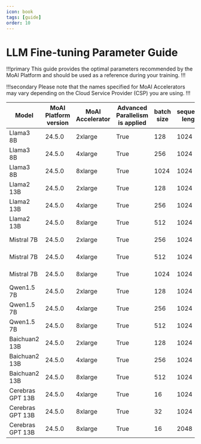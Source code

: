 ```yaml
---
icon: book
tags: [guide]
order: 10
---
```


# LLM Fine-tuning Parameter Guide


!!!primary 
This guide provides the optimal parameters recommended by the MoAI Platform and should be used as a reference during your training.
!!!

!!!secondary 
Please note that the names specified for MoAI Accelerators may vary depending on the Cloud Service Provider (CSP) you are using.
!!!

| Model | MoAI Platform version | MoAI Accelerator | Advanced Parallelism is applied | batch size | sequence length | vram Usage | Training Time |
| --- | --- | --- | --- | --- | --- | --- | --- |
| Llama3 8B | 24.5.0 | 2xlarge | True | 128 | 1024 | 867,021 MiB | 220m |
| Llama3 8B | 24.5.0 | 4xlarge | True | 256 | 1024 | 1,366,564 MiB | 140m |
| Llama3 8B | 24.5.0 | 8xlarge | True | 1024 | 1024 | 2,089,476 MiB | 78m |
| Llama2 13B | 24.5.0 | 2xlarge | True | 128 | 1024 | 699,751 MiB | 560m |
| Llama2 13B | 24.5.0 | 4xlarge | True | 256 | 1024 | 1,121,814 MiB | 249m |
| Llama2 13B | 24.5.0 | 8xlarge | True | 512 | 1024 | 1,853,432 MiB | 144m |
| Mistral 7B | 24.5.0 | 2xlarge | True | 256 | 1024 | 762652 MiB | 19m |
| Mistral 7B | 24.5.0 | 4xlarge | True | 512 | 1024 | 1,147,841 MiB | 15m |
| Mistral 7B | 24.5.0 | 8xlarge | True | 1024 | 1024 | 1,112,135 MiB | 16m |
| Qwen1.5 7B | 24.5.0 | 2xlarge | True | 128 | 1024 | 758,555 MiB | 30m |
| Qwen1.5 7B | 24.5.0 | 4xlarge | True | 256 | 1024 | 1,403,640 MiB | 15m |
| Qwen1.5 7B | 24.5.0 | 8xlarge | True | 512 | 1024 | 1,899,079 MiB | 14m |
| Baichuan2 13B | 24.5.0 | 2xlarge | True | 128 | 1024 | 866,656 MiB | 30m |
| Baichuan2 13B | 24.5.0 | 4xlarge | True | 256 | 1024 | 1,541,212 MiB | 28m |
| Baichuan2 13B | 24.5.0 | 8xlarge | True | 512 | 1024 | 2,845,656 MiB | 17m |
| Cerebras GPT 13B | 24.5.0 | 4xlarge | True | 16 | 1024 | 1,764,955 MiB | 81m |
| Cerebras GPT 13B | 24.5.0 | 8xlarge | True | 32 | 1024 | 3,460,240 MiB | 62m |
| Cerebras GPT 13B | 24.5.0 | 8xlarge | True | 16 | 2048 | 1,951,344 MiB | 100m |
